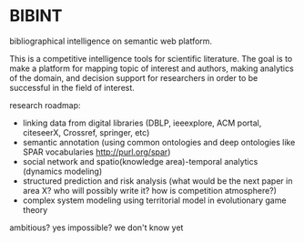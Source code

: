 BIBINT
======

bibliographical intelligence on semantic web platform.

This is a competitive intelligence tools for scientific literature.
The goal is to make a platform for mapping topic of interest and authors, 
making analytics of the domain, and decision support for researchers in order
to be successful in the field of interest.

research roadmap:
- linking data from digital libraries (DBLP, ieeexplore, ACM portal, citeseerX, Crossref, springer, etc)
- semantic annotation (using common ontologies and deep ontologies like SPAR vocabularies http://purl.org/spar)
- social network and spatio(knowledge area)-temporal analytics (dynamics modeling)
- structured prediction and risk analysis (what would be the next paper in area X? who will possibly write it? how is competition atmosphere?)
- complex system modeling using territorial model in evolutionary game theory

ambitious? yes
impossible? we don't know yet
